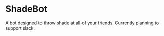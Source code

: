 # ShadeBot
A bot designed to throw shade at all of your friends. Currently planning to support slack.
